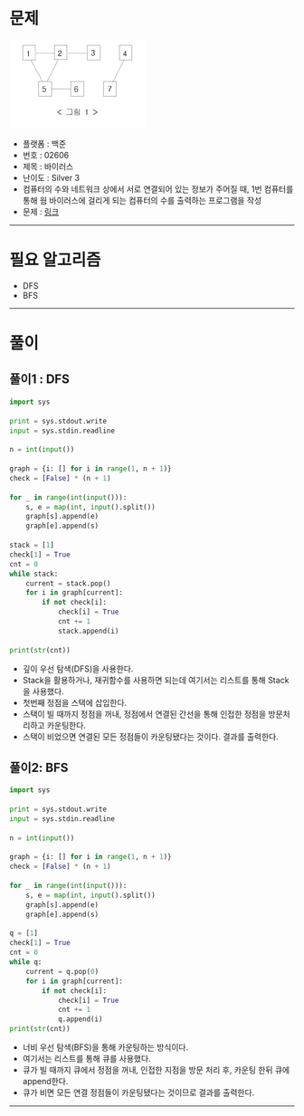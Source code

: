 # 문제
![virus.png](imgs/virus.png)

- 플랫폼 : 백준
- 번호 : 02606
- 제목 : 바이러스
- 난이도 : Silver 3
- 컴퓨터의 수와 네트워크 상에서 서로 연결되어 있는 정보가 주어질 때, 1번 컴퓨터를 통해 웜 바이러스에 걸리게 되는 컴퓨터의 수를
출력하는 프로그램을 작성
- 문제 : <a href="https://www.acmicpc.net/problem/2606" target="_blank">링크</a>

---

# 필요 알고리즘
- DFS
- BFS
---

# 풀이

## 풀이1 : DFS
```python
import sys

print = sys.stdout.write
input = sys.stdin.readline

n = int(input())

graph = {i: [] for i in range(1, n + 1)}
check = [False] * (n + 1)

for _ in range(int(input())):
    s, e = map(int, input().split())
    graph[s].append(e)
    graph[e].append(s)

stack = [1]
check[1] = True
cnt = 0
while stack:
    current = stack.pop()
    for i in graph[current]:
        if not check[i]:
            check[i] = True
            cnt += 1
            stack.append(i)

print(str(cnt))
```
- 깊이 우선 탐색(DFS)을 사용한다.
- Stack을 활용하거나, 재귀함수를 사용하면 되는데 여기서는 리스트를 통해 Stack을 사용했다.
- 첫번째 정점을 스택에 삽입한다.
- 스택이 빌 때까지 정점을 꺼내, 정점에서 연결된 간선을 통해 인접한 정점을 방문처리하고 카운팅한다.
- 스택이 비었으면 연결된 모든 정점들이 카운팅됐다는 것이다. 결과를 출력한다.

## 풀이2: BFS
```python
import sys

print = sys.stdout.write
input = sys.stdin.readline

n = int(input())

graph = {i: [] for i in range(1, n + 1)}
check = [False] * (n + 1)

for _ in range(int(input())):
    s, e = map(int, input().split())
    graph[s].append(e)
    graph[e].append(s)

q = [1]
check[1] = True
cnt = 0
while q:
    current = q.pop(0)
    for i in graph[current]:
        if not check[i]:
            check[i] = True
            cnt += 1
            q.append(i)
print(str(cnt))
```
- 너비 우선 탐색(BFS)을 통해 카운팅하는 방식이다.
- 여기서는 리스트를 통해 큐를 사용했다.
- 큐가 빌 때까지 큐에서 정점을 꺼내, 인접한 지점을 방문 처리 후, 카운팅 한뒤 큐에 append한다.
- 큐가 비면 모든 연결 정점들이 카운팅됐다는 것이므로 결과를 출력한다.

---
